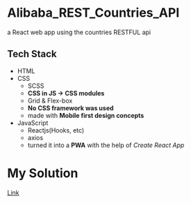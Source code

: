 # Alibaba_REST_Countries_API

a React web app using the countries RESTFUL api

## Tech Stack

- HTML
- CSS
  - SCSS
  - **CSS in JS -> CSS modules**
  - Grid & Flex-box
  - **No CSS framework was used**
  - made with **Mobile first design concepts**
- JavaScript
  - Reactjs(Hooks, etc)
  - axios
  - turned it into a **PWA** with the help of _Create React App_

# My Solution

[Link](https://sinamoraddar.github.io/Alibaba_REST_Countries_API/)

